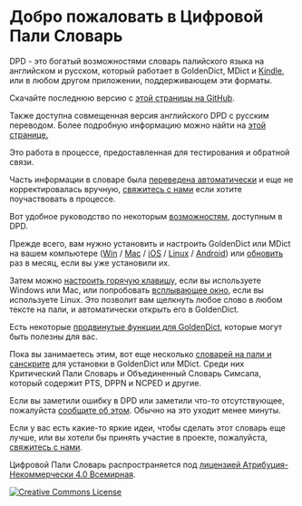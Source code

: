 # Добро пожаловать в Цифровой Пали Словарь

DPD - это богатый возможностями словарь палийского языка на английском и русском, который работает в GoldenDict, MDict и [Kindle](kindle.html), или в любом другом приложении, поддерживающем эти форматы.

Скачайте последнюю версию с [этой страницы на GitHub](https://github.com/digitalpalidictionary/rus-release/releases).

Также доступна совмещенная версия английского DPD с русским переводом. Более подробную информацию можно найти на [этой странице.](dpd_rus.html)

Это работа в процессе, предоставленная для тестирования и обратной связи.

Часть информации в словаре была [переведена автоматически](https://digitalpalidictionary.github.io/rus/features.html#%D0%9F%D0%B5%D1%80%D0%B5%D0%B2%D0%BE%D0%B4-%D0%BD%D0%B5%D0%B9%D1%80%D0%BE%D0%BD%D0%BD%D1%8B%D0%BC%D0%B8-%D1%81%D0%B5%D1%82%D1%8F%D0%BC%D0%B8) и еще не корректировалась вручную, [свяжитесь с нами](contact.html) если хотите поучаствовать в процессе.

Вот удобное руководство по некоторым [возможностям](features.html), доступным в DPD.

Прежде всего, вам нужно установить и настроить GoldenDict или MDict на вашем компьютере ([Win](install_win.html) / [Mac](install_mac.html) / [iOS](install_ios.html) / [Linux](install_linux.html) / [Android](install_android_dicttango.html)) или [обновить](update.html) раз в месяц, если вы уже установили их.

Затем можно [настроить горячую клавишу](setup_hotkey.html), если вы используете Windows или Mac, или попробовать [всплывающее окно](setup_scan_popup.html), если вы используете Linux. Это позволит вам щелкнуть любое слово в любом тексте на пали, и автоматически открыть его в GoldenDict.

Есть некоторые [продвинутые функции для GoldenDict](setup_advanced.html), которые могут быть полезны для вас.

Пока вы занимаетесь этим, вот еще несколько [словарей на пали и санскрите](other_dicts.md) для установки в GoldenDict или MDict. Среди них Критический Пали Словарь и Объединенный Словарь Симсапа, который содержит PTS, DPPN и NCPED и другие.

Если вы заметили ошибку в DPD или заметили что-то отсутствующее, пожалуйста [сообщите об этом](https://docs.google.com/forms/d/1iMD9sCSWFfJAFCFYuG9HRIyrr9KFRy0nAOVApM998wM/viewform?usp=pp_url&entry.1433863141=digitalpalidictionary.github.io). Обычно на это уходит менее минуты.

Если у вас есть какие-то яркие идеи, чтобы сделать этот словарь еще лучше, или вы хотели бы принять участие в проекте, пожалуйста, [свяжитесь с нами](contact.html).

Цифровой Пали Словарь распространяется под [лицензией Атрибуция-Некоммерчески 4.0 Всемирная](http://creativecommons.org/licenses/by-nc/4.0/deed.ru).

<a rel="license" href="http://creativecommons.org/licenses/by-nc/4.0/"><img alt="Creative Commons License" style="border-width:0" src="https://i.creativecommons.org/l/by-nc/4.0/88x31.png" /></a><br />